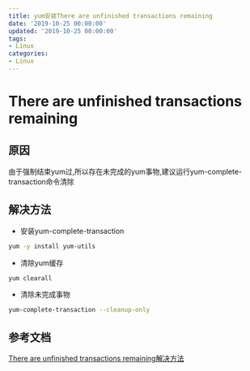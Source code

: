 ```yaml
---
title: yum安装There are unfinished transactions remaining
date: '2019-10-25 00:00:00'
updated: '2019-10-25 00:00:00'
tags:
- Linux
categories:
- Linux
---
```

# There are unfinished transactions remaining

## 原因
由于强制结束yum过,所以存在未完成的yum事物,建议运行yum-complete-transaction命令清除

## 解决方法

- 安装yum-complete-transaction
```bash
yum -y install yum-utils
```

- 清除yum缓存
```bash
yum clearall
```

- 清除未完成事物
```bash
yum-complete-transaction --cleanup-only
```

## 参考文档
[There are unfinished transactions remaining解决方法](https://m.jb51.net/LINUXjishu/268748.html)
